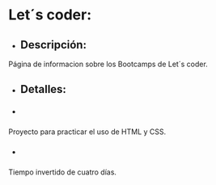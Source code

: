 # Let´s coder:
- ## Descripción:
Página de informacion sobre los Bootcamps de Let´s coder.
- ## Detalles: 
- ###
 Proyecto para practicar el uso de HTML y CSS.
- ###
 Tiempo invertido de cuatro días.